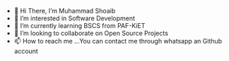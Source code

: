 - 👋 Hi There, I’m Muhammad Shoaib
- 👀 I’m interested in Software Development 
- 🌱 I’m currently learning BSCS from PAF-KiET 
- 💞️ I’m looking to collaborate on Open Source Projects 
- 📫 How to reach me ...You can contact me through whatsapp an Github account 

<!---
muhammadshoaib998/muhammadshoaib998 is a ✨ special ✨ repository because its `README.md` (this file) appears on your GitHub profile.
You can click the Preview link to take a look at your changes.
--->
